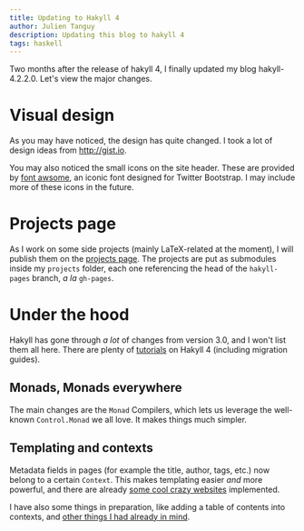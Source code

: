 ```yaml
---
title: Updating to Hakyll 4
author: Julien Tanguy
description: Updating this blog to hakyll 4
tags: haskell
---
```


Two months after the release of hakyll 4, I finally updated my blog hakyll-4.2.2.0. Let's view the major changes.

# Visual design

As you may have noticed, the design has quite changed. I took a lot of design ideas from <http://gist.io>.

You may also noticed the small icons on the site header. These are provided by
[font awsome](http://fortawesome.github.io/Font-Awesome), an iconic font designed for Twitter Bootstrap. I may include more of these icons in the future.

# Projects page

As I work on some side projects (mainly LaTeX-related at the moment), I will publish them on the [projects page](/projects.html). The projects are put as submodules inside my `projects` folder, each one referencing the head of the `hakyll-pages` branch, _a la_ `gh-pages`.

# Under the hood

Hakyll has gone through _a lot_ of changes from version 3.0, and I won't list them all here.
There are plenty of [tutorials](http://jaspervdj.be/hakyll/tutorials.html) on Hakyll 4 (including migration guides).

## Monads, Monads everywhere

The main changes are the `Monad` Compilers, which lets us leverage the well-known `Control.Monad` we all love.
It makes things much simpler.

## Templating and contexts

Metadata fields in pages (for example the title, author, tags, etc.) now belong to a certain `Context`.
This makes templating easier _and_ more powerful, and there are already [some cool crazy websites](http://blog.clement.delafargue.name/posts/2013-04-03-web2day-powered-by-hakyll-part-1.html) implemented.

I have also some things in preparation, like adding a table of contents into contexts, and [other things I had already in mind](/posts/2012-12-05-making-my-blog.html).
